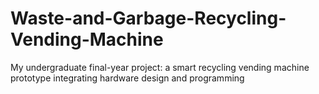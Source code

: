 # Waste-and-Garbage-Recycling-Vending-Machine
My undergraduate final-year project: a smart recycling vending machine prototype integrating hardware design and programming

